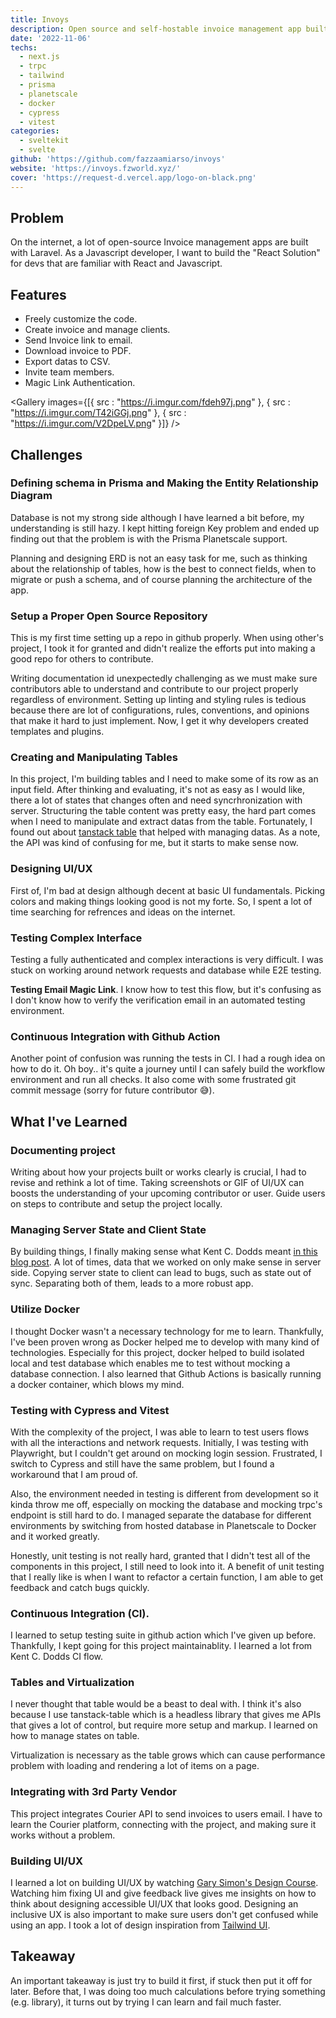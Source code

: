 ```yaml
---
title: Invoys
description: Open source and self-hostable invoice management app built with Next.js. Made to be free of cost.
date: '2022-11-06'
techs:
  - next.js
  - trpc
  - tailwind
  - prisma
  - planetscale
  - docker
  - cypress
  - vitest
categories:
  - sveltekit
  - svelte
github: 'https://github.com/fazzaamiarso/invoys'
website: 'https://invoys.fzworld.xyz/'
cover: 'https://request-d.vercel.app/logo-on-black.png'
---
```

<script>
  import Gallery from '../lib/components/gallery.svelte'
</script>

## Problem

On the internet, a lot of open-source Invoice management apps are built with Laravel. As a Javascript developer, I want to build the "React Solution" for devs that are familiar with React and Javascript.

## Features

- Freely customize the code.
- Create invoice and manage clients.
- Send Invoice link to email.
- Download invoice to PDF.
- Export datas to CSV.
- Invite team members.
- Magic Link Authentication.

<Gallery images={[{ src : "https://i.imgur.com/fdeh97j.png" }, { src : "https://i.imgur.com/T42iGGj.png" }, { src : "https://i.imgur.com/V2DpeLV.png" }]} />

<!-- |                                                    |                                                   |
| :------------------------------------------------: | :-----------------------------------------------: |
|   ![Dashboard](https://i.imgur.com/fdeh97j.png)    |  ![New invoice](https://i.imgur.com/1EulVHE.png)  |
| ![clients table](https://i.imgur.com/T42iGGj.png)  | ![client detail](https://i.imgur.com/RjOkcBE.png) |
| ![invoice detail](https://i.imgur.com/V2DpeLV.png) | ![invoice batch](https://i.imgur.com/rpDor0M.gif) |
|     ![login](https://i.imgur.com/lHY7BmH.png)      | -->

## Challenges

### Defining schema in Prisma and Making the Entity Relationship Diagram

Database is not my strong side although I have learned a bit before, my understanding is still hazy. I kept hitting foreign Key problem and ended up finding out that the problem is with the Prisma Planetscale support.

Planning and designing ERD is not an easy task for me, such as thinking about the relationship of tables, how is the best to connect fields, when to migrate or push a schema, and of course planning the architecture of the app.

### Setup a Proper Open Source Repository

This is my first time setting up a repo in github properly. When using other's project, I took it for granted and didn't realize the efforts put into making a good repo for others to contribute.

Writing documentation id unexpectedly challenging as we must make sure contributors able to understand and contribute to our project properly regardless of environment. Setting up linting and styling rules is tedious because there are lot of configurations, rules, conventions, and opinions that make it hard to just implement. Now, I get it why developers created templates and plugins.

### Creating and Manipulating Tables

In this project, I'm building tables and I need to make some of its row as an input field. After thinking and evaluating, it's not as easy as I would like, there a lot of states that changes often and need syncrhronization with server. Structuring the table content was pretty easy, the hard part comes when I need to manipulate and extract datas from the table. Fortunately, I found out about [tanstack table](https://tanstack.com/table/v8) that helped with managing datas. As a note, the API was kind of confusing for me, but it starts to make sense now.

### Designing UI/UX

First of, I'm bad at design although decent at basic UI fundamentals. Picking colors and making things looking good is not my forte. So, I spent a lot of time searching for refrences and ideas on the internet.

### Testing Complex Interface

Testing a fully authenticated and complex interactions is very difficult. I was stuck on working around network requests and database while E2E testing.

**Testing Email Magic Link**. I know how to test this flow, but it's confusing as I don't know how to verify the verification email in an automated testing environment.

### Continuous Integration with Github Action

Another point of confusion was running the tests in CI. I had a rough idea on how to do it. Oh boy.. it's quite a journey until I can safely build the workflow environment and run all checks. It also come with some frustrated git commit message (sorry for future contributor 😅).

## What I've Learned

### Documenting project

Writing about how your projects built or works clearly is crucial, I had to revise and rethink a lot of time. Taking screenshots or GIF of UI/UX can boosts the understanding of your upcoming contributor or user. Guide users on steps to contribute and setup the project locally.

### Managing Server State and Client State

By building things, I finally making sense what Kent C. Dodds meant [in this blog post](https://kentcdodds.com/blog/application-state-management-with-react). A lot of times, data that we worked on only make sense in server side. Copying server state to client can lead to bugs, such as state out of sync. Separating both of them, leads to a more robust app.

### Utilize Docker

I thought Docker wasn't a necessary technology for me to learn. Thankfully, I've been proven wrong as Docker helped me to develop with many kind of technologies. Especially for this project, docker helped to build isolated local and test database which enables me to test without mocking a database connection. I also learned that Github Actions is basically running a docker container, which blows my mind.

### Testing with Cypress and Vitest

With the complexity of the project, I was able to learn to test users flows with all the interactions and network requests. Initially, I was testing with Playwright, but I couldn't get around on mocking login session. Frustrated, I switch to Cypress and still have the same problem, but I found a workaround that I am proud of.

Also, the environment needed in testing is different from development so it kinda throw me off, especially on mocking the database and mocking trpc's endpoint is still hard to do. I managed separate the database for different environments by switching from hosted database in Planetscale to Docker and it worked greatly.

Honestly, unit testing is not really hard, granted that I didn't test all of the components in this project, I still need to look into it. A benefit of unit testing that I really like is when I want to refactor a certain function, I am able to get feedback and catch bugs quickly.

### Continuous Integration (CI).

I learned to setup testing suite in github action which I've given up before. Thankfully, I kept going for this project maintainablity. I learned a lot from Kent C. Dodds CI flow.

### Tables and Virtualization

I never thought that table would be a beast to deal with. I think it's also because I use tanstack-table which is a headless library that gives me APIs that gives a lot of control, but require more setup and markup. I learned on how to manage states on table.

Virtualization is necessary as the table grows which can cause performance problem with loading and rendering a lot of items on a page.

### Integrating with 3rd Party Vendor

This project integrates Courier API to send invoices to users email. I have to learn the Courier platform, connecting with the project, and making sure it works without a problem.

### Building UI/UX

I learned a lot on building UI/UX by watching [Gary Simon's Design Course](https://www.youtube.com/c/DesignCourse). Watching him fixing UI and give feedback live gives me insights on how to think about designing accessible UI/UX that looks good. Designing an inclusive UX is also important to make sure users don't get confused while using an app. I took a lot of design inspiration from [Tailwind UI](https://tailwindui.com/).

## Takeaway

An important takeaway is just try to build it first, if stuck then put it off for later. Before that, I was doing too much calculations before trying something (e.g. library), it turns out by trying I can learn and fail much faster.
